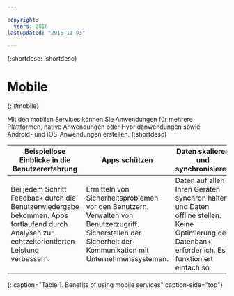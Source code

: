 ```yaml
---

copyright:
  years: 2016
lastupdated: "2016-11-03"

---
```



{:shortdesc: .shortdesc}

# Mobile
{: #mobile}

Mit den mobilen Services können Sie Anwendungen für mehrere Plattformen, native Anwendungen oder Hybridanwendungen sowie Android- und iOS-Anwendungen erstellen.
{:shortdesc}


Beispiellose Einblicke in die Benutzererfahrung | Apps schützen | Daten skalieren und synchronisieren
---- | ---- | ----
Bei jedem Schritt Feedback durch die Benutzerwiedergabe bekommen. Apps fortlaufend durch Analysen zur echtzeitorientierten Leistung verbessern. | Ermitteln von Sicherheitsproblemen vor den Benutzern. Verwalten von Benutzerzugriff. Sicherstellen der Sicherheit der Kommunikation mit Unternehmenssystemen. | Daten auf allen Ihren Geräten synchron halten und Daten offline stellen. Keine Optimierung der Datenbank erforderlich. Es funktioniert einfach so.
{: caption="Table 1. Benefits of using mobile services" caption-side="top"}
